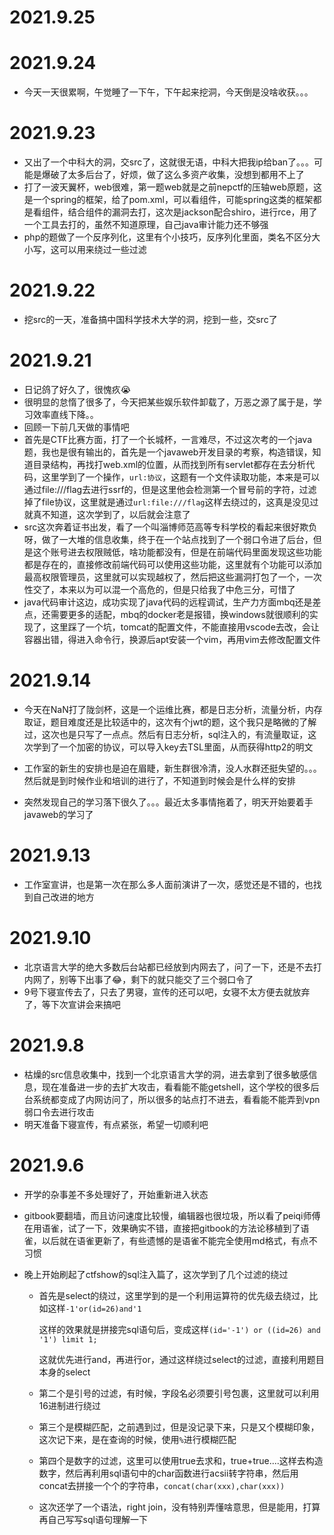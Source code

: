 # 2021.9.25



# 2021.9.24

- 今天一天很累啊，午觉睡了一下午，下午起来挖洞，今天倒是没啥收获。。。

# 2021.9.23

- 又出了一个中科大的洞，交src了，这就很无语，中科大把我ip给ban了。。。可能是爆破了太多后台了，好烦，做了这么多资产收集，没想到都用不上了
- 打了一波天翼杯，web很难，第一题web就是之前nepctf的压轴web原题，这是一个spring的框架，给了pom.xml，可以看组件，可能spring这类的框架都是看组件，结合组件的漏洞去打，这次是jackson配合shiro，进行rce，用了一个工具去打的，虽然不知道原理，自己java审计能力还不够强
- php的题做了一个反序列化，这里有个小技巧，反序列化里面，类名不区分大小写，这可以用来绕过一些过滤

# 2021.9.22

- 挖src的一天，准备搞中国科学技术大学的洞，挖到一些，交src了

# 2021.9.21

- 日记鸽了好久了，很愧疚😭
- 很明显的怠惰了很多了，今天把某些娱乐软件卸载了，万恶之源了属于是，学习效率直线下降。。
- 回顾一下前几天做的事情吧
- 首先是CTF比赛方面，打了一个长城杯，一言难尽，不过这次考的一个java题，我也是很有输出的，首先是一个javaweb开发目录的考察，构造错误，知道目录结构，再找打web.xml的位置，从而找到所有servlet都存在去分析代码，这里学到了一个操作，`url:协议`，这题有一个文件读取功能，本来是可以通过file:///flag去进行ssrf的，但是这里他会检测第一个冒号前的字符，过滤掉了file协议，这里就是通过`url:file:///flag`这样去绕过的，这真是没见过就真不知道，这次学到了，以后就会注意了
- src这次奔着证书出发，看了一个叫淄博师范高等专科学校的看起来很好欺负呀，做了一大堆的信息收集，终于在一个站点找到了一个弱口令进了后台，但是这个账号进去权限贼低，啥功能都没有，但是在前端代码里面发现这些功能都是存在的，直接修改前端代码可以使用这些功能，这里就有个功能可以添加最高权限管理员，这里就可以实现越权了，然后把这些漏洞打包了一个，一次性交了，本来以为可以混一个高危的，但是只给我了中危三分，可惜了
- java代码审计这边，成功实现了java代码的远程调试，生产力方面mbq还是差点，还需要更多的适配，mbq的docker老是报错，换windows就很顺利的实现了，这里踩了一个坑，tomcat的配置文件，不能直接用vscode去改，会让容器出错，得进入命令行，换源后apt安装一个vim，再用vim去修改配置文件

# 2021.9.14

- 今天在NaN打了陇剑杯，这是一个运维比赛，都是日志分析，流量分析，内存取证，题目难度还是比较适中的，这次有个jwt的题，这个我只是略微的了解过，这次也是只写了一点点。然后有日志分析，sql注入的，有流量取证，这次学到了一个加密的协议，可以导入key去TSL里面，从而获得http2的明文
- 工作室的新生的安排也是迫在眉睫，新生群很冷清，没人水群还挺失望的。。。然后就是到时候作业和培训的进行了，不知道到时候会是什么样的安排

- 突然发现自己的学习落下很久了。。。最近太多事情拖着了，明天开始要着手javaweb的学习了

# 2021.9.13

- 工作室宣讲，也是第一次在那么多人面前演讲了一次，感觉还是不错的，也找到自己改进的地方

# 2021.9.10

- 北京语言大学的绝大多数后台站都已经放到内网去了，问了一下，还是不去打内网了，别等下出事了😂，剩下的就只能交了三个弱口令了
- 9号下寝宣传去了，只去了男寝，宣传的还可以吧，女寝不太方便去就放弃了，等下次宣讲会来搞吧

# 2021.9.8

- 枯燥的src信息收集中，找到一个北京语言大学的洞，进去拿到了很多敏感信息，现在准备进一步的去扩大攻击，看看能不能getshell，这个学校的很多后台系统都变成了内网访问了，所以很多的站点打不进去，看看能不能弄到vpn弱口令去进行攻击
- 明天准备下寝宣传，有点紧张，希望一切顺利吧

# 2021.9.6

- 开学的杂事差不多处理好了，开始重新进入状态

- gitbook要翻墙，而且访问速度比较慢，编辑器也很垃圾，所以看了peiqi师傅在用语雀，试了一下，效果确实不错，直接把gitbook的方法论移植到了语雀，以后就在语雀更新了，有些遗憾的是语雀不能完全使用md格式，有点不习惯

- 晚上开始刷起了ctfshow的sql注入篇了，这次学到了几个过滤的绕过

  - 首先是select的绕过，这里学到的是一个利用运算符的优先级去绕过，比如这样`-1'or(id=26)and'1`

    这样的效果就是拼接完sql语句后，变成这样`(id='-1') or ((id=26) and '1') limit 1;`

    这就优先进行and，再进行or，通过这样绕过select的过滤，直接利用题目本身的select

  - 第二个是引号的过滤，有时候，字段名必须要引号包裹，这里就可以利用16进制进行绕过

  - 第三个是模糊匹配，之前遇到过，但是没记录下来，只是又个模糊印象，这次记下来，是在查询的时候，使用`%`进行模糊匹配

  - 第四个是数字的过滤，这里可以使用true去求和，true+true....这样去构造数字，然后再利用sql语句中的char函数进行acsii转字符串，然后用concat去拼接一个个的字符串，`concat(char(xxx),char(xxx))`

  - 这次还学了一个语法，right join，没有特别弄懂啥意思，但是能用，打算再自己写写sql语句理解一下
